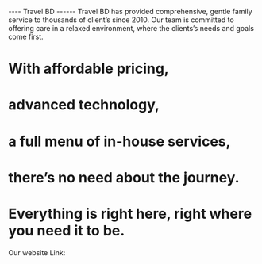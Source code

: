 ---- Travel BD ------
Travel BD has provided comprehensive, gentle family service to thousands of client’s since 2010. Our team is committed to offering care in a relaxed environment, where the clients’s needs and goals come first.
# With affordable pricing, 
# advanced technology, 
# a full menu of in-house services, 
# there’s no need about the journey. 
# Everything is right here, right where you need it to be.

Our website Link: 